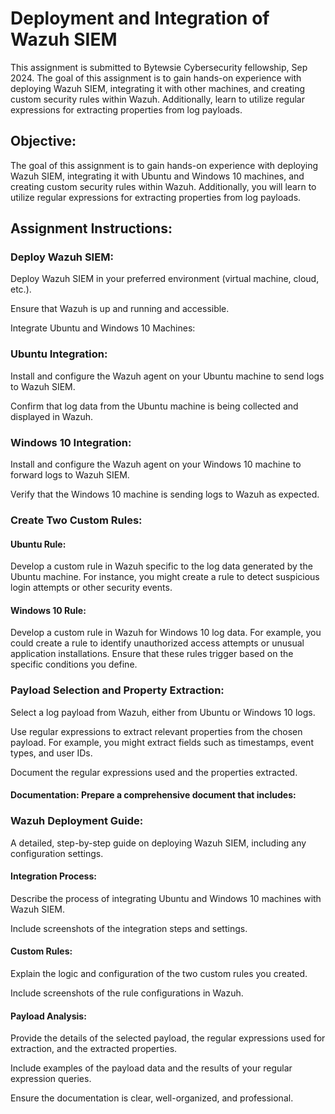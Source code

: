 # Deployment and Integration of Wazuh SIEM
This assignment is submitted to Bytewsie Cybersecurity fellowship, Sep 2024. The goal of this assignment is to gain hands-on experience with deploying Wazuh SIEM, integrating it with other machines, and creating custom security rules within Wazuh. Additionally, learn to utilize regular expressions for extracting properties from log payloads.

## Objective:

The goal of this assignment is to gain hands-on experience with deploying Wazuh SIEM, integrating it with Ubuntu and Windows 10 machines, and creating custom security rules within Wazuh. Additionally, you will learn to utilize regular expressions for extracting properties from log payloads.

## Assignment Instructions:

### Deploy Wazuh SIEM:

Deploy Wazuh SIEM in your preferred environment (virtual machine, cloud, etc.).

Ensure that Wazuh is up and running and accessible.

Integrate Ubuntu and Windows 10 Machines:

### Ubuntu Integration:
Install and configure the Wazuh agent on your Ubuntu machine to send logs to Wazuh SIEM.

Confirm that log data from the Ubuntu machine is being collected and displayed in Wazuh.

### Windows 10 Integration:
Install and configure the Wazuh agent on your Windows 10 machine to forward logs to Wazuh SIEM.

Verify that the Windows 10 machine is sending logs to Wazuh as expected.

### Create Two Custom Rules:

#### Ubuntu Rule:
Develop a custom rule in Wazuh specific to the log data generated by the Ubuntu machine. For instance, you might create a rule to detect suspicious login attempts or other security events.

#### Windows 10 Rule:
Develop a custom rule in Wazuh for Windows 10 log data. For example, you could create a rule to identify unauthorized access attempts or unusual application installations.
Ensure that these rules trigger based on the specific conditions you define.

### Payload Selection and Property Extraction:

Select a log payload from Wazuh, either from Ubuntu or Windows 10 logs.

Use regular expressions to extract relevant properties from the chosen payload. For example, you might extract fields such as timestamps, event types, and user IDs.

Document the regular expressions used and the properties extracted.

#### Documentation: Prepare a comprehensive document that includes:

### Wazuh Deployment Guide:
A detailed, step-by-step guide on deploying Wazuh SIEM, including any configuration settings.

#### Integration Process:
Describe the process of integrating Ubuntu and Windows 10 machines with Wazuh SIEM.

Include screenshots of the integration steps and settings.
#### Custom Rules:
Explain the logic and configuration of the two custom rules you created.

Include screenshots of the rule configurations in Wazuh.

#### Payload Analysis:
Provide the details of the selected payload, the regular expressions used for extraction, and the extracted properties.

Include examples of the payload data and the results of your regular expression queries.

Ensure the documentation is clear, well-organized, and professional.
